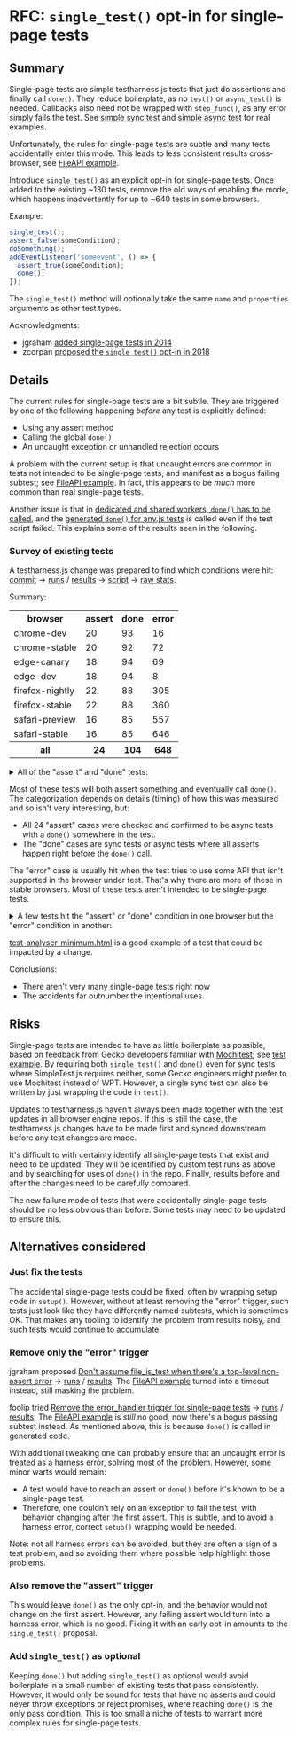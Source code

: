 # RFC: `single_test()` opt-in for single-page tests

## Summary

Single-page tests are simple testharness.js tests that just do assertions and finally call `done()`. They reduce boilerplate, as no `test()` or `async_test()` is needed. Callbacks also need not be wrapped with `step_func()`, as any error simply fails the test. See [simple sync test](https://github.com/web-platform-tests/wpt/blob/ded00e006a083cacc108e8a1e92963fe7b15de4e/mediacapture-streams/MediaDevices-SecureContext.html) and [simple async test](https://github.com/web-platform-tests/wpt/blob/87d9cd16b9b4992649dc2ea1ecb3261f163e9184/html/webappapis/timers/negative-setinterval.html) for real examples.

Unfortunately, the rules for single-page tests are subtle and many tests accidentally enter this mode. This leads to less consistent results cross-browser, see [FileAPI example](https://wpt.fyi/results/FileAPI/url/url-format.any.worker.html?run_id=312160003&run_id=306970005&run_id=321820002&run_id=319900004).

Introduce `single_test()` as an explicit opt-in for single-page tests. Once added to the existing ~130 tests, remove the old ways of enabling the mode, which happens inadvertently for up to ~640 tests in some browsers.

Example:
```js
single_test();
assert_false(someCondition);
doSomething();
addEventListener('someevent', () => {
  assert_true(someCondition);
  done();
});
```

The `single_test()` method will optionally take the same `name` and `properties` arguments as other test types.

Acknowledgments:
- jgraham [added single-page tests in 2014](https://github.com/w3c/testharness.js/pull/67)
- zcorpan [proposed the `single_test()` opt-in in 2018](https://github.com/web-platform-tests/wpt/pull/11364)

## Details

The current rules for single-page tests are a bit subtle. They are triggered by one of the following happening _before_ any test is explicitly defined:
- Using any assert method
- Calling the global `done()`
- An uncaught exception or unhandled rejection occurs

A problem with the current setup is that uncaught errors are common in tests not intended to be single-page tests, and manifest as a bogus failing subtest; see [FileAPI example](https://wpt.fyi/results/FileAPI/url/url-format.any.worker.html?run_id=312160003&run_id=306970005&run_id=321820002&run_id=319900004). In fact, this appears to be *much* more common than real single-page tests.

Another issue is that in [dedicated and shared workers, `done()` has to be called](https://web-platform-tests.org/writing-tests/testharness-api.html#determining-when-all-tests-are-complete), and the [generated `done()` for any.js tests](https://github.com/web-platform-tests/wpt/blob/b683b48465900b5585bf08ee4b6c25b219944333/tools/serve/serve.py#L292-L304) is called even if the test script failed. This explains some of the results seen in the following.

### Survey of existing tests

A testharness.js change was prepared to find which conditions were hit: [commit](https://github.com/web-platform-tests/wpt/commit/76dec5fd7efc0d681bea894aa39dbbd5eaff084b) &rarr; [runs](https://wpt.fyi/runs?sha=76dec5fd7efc0d681bea894aa39dbbd5eaff084b&max-count=10) / [results](https://wpt.fyi/results/?run_id=310440006&run_id=297430002&run_id=287730001&run_id=297450002&run_id=314200005&run_id=306940004&run_id=312100003&run_id=314200002) &rarr; [script](https://gist.github.com/foolip/b630c0432ed1a35f0758dd9d01b1fb1b) &rarr; [raw stats](https://gist.github.com/foolip/7fa72c00a3d355710ee58a6521682db6).

Summary:

<table>
  <tr>
    <th>browser
    <th>assert
    <th>done
    <th>error
  <tr>
    <td>chrome-dev
    <td>20
    <td>93
    <td>16
  <tr>
    <td>chrome-stable
    <td>20
    <td>92
    <td>72
  <tr>
    <td>edge-canary
    <td>18
    <td>94
    <td>69
  <tr>
    <td>edge-dev
    <td>18
    <td>94
    <td>8
  <tr>
    <td>firefox-nightly
    <td>22
    <td>88
    <td>305
  <tr>
    <td>firefox-stable
    <td>22
    <td>88
    <td>360
  <tr>
    <td>safari-preview
    <td>16
    <td>85
    <td>557
  <tr>
    <td>safari-stable
    <td>16
    <td>85
    <td>646
  <tr>
    <th>all
    <th>24
    <th>104
    <th>648
</table>

<details>
<summary>All of the "assert" and "done" tests:</summary>

```
assert /html/semantics/document-metadata/the-meta-element/pragma-directives/attr-meta-http-equiv-refresh/allow-scripts-flag-changing-1.html
assert /html/semantics/document-metadata/the-meta-element/pragma-directives/attr-meta-http-equiv-refresh/allow-scripts-flag-changing-2.html
assert /html/semantics/document-metadata/the-meta-element/pragma-directives/attr-meta-http-equiv-refresh/not-in-shadow-tree.html
assert /html/semantics/embedded-content/media-elements/ready-states/autoplay-with-slow-text-tracks.html
assert /html/semantics/embedded-content/the-iframe-element/srcdoc_change_hash.html
assert /html/semantics/embedded-content/the-img-element/update-src-complete.html
assert /html/webappapis/timers/negative-settimeout.html
assert /navigation-timing/nav2_test_navigation_type_backforward.html
assert /preload/download-resources.html
assert /preload/link-header-on-subresource.html
assert /preload/link-header-preload.html
assert /preload/link-header-preload-imagesrcset.html
assert /preload/link-header-preload-nonce.html
assert /preload/onerror-event.html
assert /preload/onload-event.html
assert /preload/preload-csp.sub.html
assert /preload/preload-default-csp.sub.html
assert /preload/preload-with-type.html
assert /preload/single-download-late-used-preload.html
assert /webaudio/the-audio-api/the-analysernode-interface/test-analyser-minimum.html
assert /webaudio/the-audio-api/the-analysernode-interface/test-analyser-output.html
assert /webaudio/the-audio-api/the-analysernode-interface/test-analyser-scale.html
assert /workers/constructors/SharedWorker/URLMismatchError.htm
assert /workers/shared-worker-name-via-options.html
done /content-security-policy/script-src/scripthash-default-src.sub.html
done /content-security-policy/style-src/stylehash-default-src.sub.html
done /css/css-lists/nested-list-with-list-style-type-none.html
done /css/css-shapes/shape-outside/shape-image/gradients/shape-outside-radial-gradient-001.html
done /css/css-shapes/shape-outside/shape-image/gradients/shape-outside-radial-gradient-002.html
done /css/css-shapes/shape-outside/shape-image/gradients/shape-outside-radial-gradient-003.html
done /css/css-shapes/shape-outside/shape-image/gradients/shape-outside-radial-gradient-004.html
done /css/css-shapes/spec-examples/shape-outside-010.html
done /css/css-shapes/spec-examples/shape-outside-011.html
done /css/css-shapes/spec-examples/shape-outside-012.html
done /css/css-shapes/spec-examples/shape-outside-013.html
done /css/css-shapes/spec-examples/shape-outside-014.html
done /css/css-shapes/spec-examples/shape-outside-015.html
done /css/css-shapes/spec-examples/shape-outside-016.html
done /css/css-shapes/spec-examples/shape-outside-017.html
done /css/css-shapes/spec-examples/shape-outside-018.html
done /css/css-shapes/spec-examples/shape-outside-019.html
done /custom-elements/parser/parser-fallsback-to-unknown-element.html
done /dom/nodes/Element-getElementsByTagName-change-document-HTMLNess.html
done /fetch/content-length/content-length.html
done /fetch/corb/script-js-mislabeled-as-html-nosniff.sub.html
done /fetch/corb/script-js-mislabeled-as-html.sub.html
done /fetch/corb/script-resource-with-nonsniffable-types.tentative.sub.html
done /fetch/corb/style-css-mislabeled-as-html-nosniff.sub.html
done /fetch/corb/style-css-mislabeled-as-html.sub.html
done /fetch/corb/style-css-with-json-parser-breaker.sub.html
done /fetch/corb/style-html-correctly-labeled.sub.html
done /fetch/images/canvas-remote-read-remote-image-redirect.html
done /FileAPI/url/multi-global-origin-serialization.sub.html
done /html/browsers/browsing-the-web/navigating-across-documents/source/navigate-child-function-parent.html
done /html/browsers/browsing-the-web/navigating-across-documents/source/navigate-child-src-about-blank.html
done /html/rendering/non-replaced-elements/flow-content-0/dialog-display.html
done /html/rendering/non-replaced-elements/margin-collapsing-quirks/multicol-quirks-mode.html
done /html/rendering/non-replaced-elements/margin-collapsing-quirks/multicol-standards-mode.html
done /html/rendering/non-replaced-elements/tables/table-vspace-hspace.html
done /html/rendering/non-replaced-elements/tables/table-vspace-hspace-s.html
done /html/rendering/non-replaced-elements/the-page/iframe-marginwidth-marginheight.html
done /html/semantics/document-metadata/the-meta-element/pragma-directives/attr-meta-http-equiv-refresh/allow-scripts-flag-changing-1.html
done /html/semantics/document-metadata/the-meta-element/pragma-directives/attr-meta-http-equiv-refresh/allow-scripts-flag-changing-2.html
done /html/semantics/document-metadata/the-meta-element/pragma-directives/attr-meta-http-equiv-refresh/dynamic-append.html
done /html/semantics/document-metadata/the-meta-element/pragma-directives/attr-meta-http-equiv-refresh/remove-from-document.html
done /html/semantics/embedded-content/the-iframe-element/move_iframe_in_dom_01.html
done /html/semantics/embedded-content/the-iframe-element/move_iframe_in_dom_02.html
done /html/semantics/embedded-content/the-iframe-element/move_iframe_in_dom_03.html
done /html/semantics/embedded-content/the-iframe-element/move_iframe_in_dom_04.html
done /html/semantics/embedded-content/the-img-element/data-url.html
done /html/semantics/embedded-content/the-img-element/srcset/avoid-reload-on-resize.html
done /html/semantics/embedded-content/the-img-element/update-src-complete.html
done /html/semantics/forms/autofocus/not-on-first-task.html
done /html/semantics/scripting-1/the-script-element/module/charset-02.html
done /html/semantics/scripting-1/the-script-element/module/error-and-slow-dependency.html
done /html/webappapis/scripting/processing-model-2/window-onerror-parse-error.html
done /html/webappapis/scripting/processing-model-2/window-onerror-runtime-error.html
done /html/webappapis/scripting/processing-model-2/window-onerror-runtime-error-throw.html
done /html/webappapis/timers/negative-setinterval.html
done /html/webappapis/timers/type-long-setinterval.html
done /html/webappapis/timers/type-long-settimeout.html
done /import-maps/imported/parsing-addresses.tentative.html
done /import-maps/imported/parsing-schema.tentative.html
done /import-maps/imported/parsing-scope-keys.tentative.html
done /import-maps/imported/parsing-specifier-keys.tentative.html
done /import-maps/imported/resolving-builtins.tentative.html
done /import-maps/imported/resolving-not-yet-implemented.tentative.html
done /import-maps/imported/resolving-scopes.tentative.html
done /import-maps/imported/resolving.tentative.html
done /infrastructure/browsers/firefox/prefs.html
done /infrastructure/testdriver/file_upload.sub.html
done /mediacapture-streams/MediaDevices-SecureContext.html
done /navigation-timing/nav2_test_document_open.html
done /navigation-timing/nav2_test_document_replaced.html
done /navigation-timing/nav2_test_navigate_within_document.html
done /navigation-timing/nav2_test_navigation_type_reload.html
done /navigation-timing/nav2_test_redirect_chain_xserver_partial_opt_in.html
done /navigation-timing/nav2_test_redirect_server.html
done /navigation-timing/nav2_test_redirect_xserver.html
done /server-timing/navigation_timing_idl.https.html
done /server-timing/resource_timing_idl.https.html
done /webaudio/the-audio-api/the-analysernode-interface/test-analyser-scale.html
done /WebCryptoAPI/derive_bits_keys/ecdh_bits.https.any.worker.html
done /WebCryptoAPI/derive_bits_keys/ecdh_keys.https.any.worker.html
done /WebCryptoAPI/derive_bits_keys/hkdf.https.any.worker.html?1001-2000
done /WebCryptoAPI/derive_bits_keys/hkdf.https.any.worker.html?1-1000
done /WebCryptoAPI/derive_bits_keys/hkdf.https.any.worker.html?2001-3000
done /WebCryptoAPI/derive_bits_keys/hkdf.https.any.worker.html?3001-last
done /WebCryptoAPI/derive_bits_keys/pbkdf2.https.any.worker.html?1001-2000
done /WebCryptoAPI/derive_bits_keys/pbkdf2.https.any.worker.html?1-1000
done /WebCryptoAPI/derive_bits_keys/pbkdf2.https.any.worker.html?2001-3000
done /WebCryptoAPI/derive_bits_keys/pbkdf2.https.any.worker.html?3001-4000
done /WebCryptoAPI/derive_bits_keys/pbkdf2.https.any.worker.html?4001-5000
done /WebCryptoAPI/derive_bits_keys/pbkdf2.https.any.worker.html?5001-6000
done /WebCryptoAPI/derive_bits_keys/pbkdf2.https.any.worker.html?6001-7000
done /WebCryptoAPI/derive_bits_keys/pbkdf2.https.any.worker.html?7001-8000
done /WebCryptoAPI/derive_bits_keys/pbkdf2.https.any.worker.html?8001-last
done /webmessaging/without-ports/020.html
done /webmessaging/without-ports/021.html
done /webmessaging/with-ports/020.html
done /webmessaging/with-ports/021.html
done /workers/constructors/SharedWorker/URLMismatchError.htm
done /workers/interfaces/WorkerGlobalScope/close/incoming-message.html
done /workers/interfaces/WorkerGlobalScope/close/setInterval.html
done /workers/interfaces/WorkerGlobalScope/close/setTimeout.html
done /workers/semantics/multiple-workers/004.html
done /workers/semantics/navigation/001.html
done /workers/shared-worker-name-via-options.html
```
</details>

Most of these tests will both assert something and eventually call `done()`. The categorization depends on details (timing) of how this was measured and so isn't very interesting, but:
- All 24 "assert" cases were checked and confirmed to be async tests with a `done()` somewhere in the test.
- The "done" cases are sync tests or async tests where all asserts happen right before the `done()` call.

The "error" case is usually hit when the test tries to use some API that isn't supported in the browser under test. That's why there are more of these in stable browsers. Most of these tests aren't intended to be single-page tests.

<details>
<summary>A few tests hit the "assert" or "done" condition in one browser but the "error" condition in another:</summary>

- [/css/css-shapes/spec-examples/shape-outside-018.html](https://wpt.fyi/results/css/css-shapes/spec-examples/shape-outside-018.html?run_id=310440006&run_id=297430002&run_id=287730001&run_id=297450002&run_id=314200005&run_id=306940004&run_id=312100003&run_id=314200002) ([master](https://wpt.fyi/results/css/css-shapes/spec-examples/shape-outside-018.html?run_id=297370001&run_id=319840011&run_id=314120012&run_id=306900006&run_id=291680008&run_id=287670008&run_id=275610007&run_id=319850011))
- [/navigation-timing/nav2_test_document_open.html](https://wpt.fyi/results/navigation-timing/nav2_test_document_open.html?run_id=310440006&run_id=297430002&run_id=287730001&run_id=297450002&run_id=314200005&run_id=306940004&run_id=312100003&run_id=314200002) ([master](https://wpt.fyi/results/navigation-timing/nav2_test_document_open.html?run_id=297370001&run_id=319840011&run_id=314120012&run_id=306900006&run_id=291680008&run_id=287670008&run_id=275610007&run_id=319850011))
- [/navigation-timing/nav2_test_navigate_within_document.html](https://wpt.fyi/results/navigation-timing/nav2_test_navigate_within_document.html?run_id=310440006&run_id=297430002&run_id=287730001&run_id=297450002&run_id=314200005&run_id=306940004&run_id=312100003&run_id=314200002) ([master](https://wpt.fyi/results/navigation-timing/nav2_test_navigate_within_document.html?run_id=297370001&run_id=319840011&run_id=314120012&run_id=306900006&run_id=291680008&run_id=287670008&run_id=275610007&run_id=319850011))
- [/navigation-timing/nav2_test_navigation_type_backforward.html](https://wpt.fyi/results/navigation-timing/nav2_test_navigation_type_backforward.html?run_id=310440006&run_id=297430002&run_id=287730001&run_id=297450002&run_id=314200005&run_id=306940004&run_id=312100003&run_id=314200002) ([master](https://wpt.fyi/results/navigation-timing/nav2_test_navigation_type_backforward.html?run_id=297370001&run_id=319840011&run_id=314120012&run_id=306900006&run_id=291680008&run_id=287670008&run_id=275610007&run_id=319850011))
- [/navigation-timing/nav2_test_navigation_type_reload.html](https://wpt.fyi/results/navigation-timing/nav2_test_navigation_type_reload.html?run_id=310440006&run_id=297430002&run_id=287730001&run_id=297450002&run_id=314200005&run_id=306940004&run_id=312100003&run_id=314200002) ([master](https://wpt.fyi/results/navigation-timing/nav2_test_navigation_type_reload.html?run_id=297370001&run_id=319840011&run_id=314120012&run_id=306900006&run_id=291680008&run_id=287670008&run_id=275610007&run_id=319850011))
- [/navigation-timing/nav2_test_redirect_chain_xserver_partial_opt_in.html](https://wpt.fyi/results/navigation-timing/nav2_test_redirect_chain_xserver_partial_opt_in.html?run_id=310440006&run_id=297430002&run_id=287730001&run_id=297450002&run_id=314200005&run_id=306940004&run_id=312100003&run_id=314200002) ([master](https://wpt.fyi/results/navigation-timing/nav2_test_redirect_chain_xserver_partial_opt_in.html?run_id=297370001&run_id=319840011&run_id=314120012&run_id=306900006&run_id=291680008&run_id=287670008&run_id=275610007&run_id=319850011))
- [/navigation-timing/nav2_test_redirect_server.html](https://wpt.fyi/results/navigation-timing/nav2_test_redirect_server.html?run_id=310440006&run_id=297430002&run_id=287730001&run_id=297450002&run_id=314200005&run_id=306940004&run_id=312100003&run_id=314200002) ([master](https://wpt.fyi/results/navigation-timing/nav2_test_redirect_server.html?run_id=297370001&run_id=319840011&run_id=314120012&run_id=306900006&run_id=291680008&run_id=287670008&run_id=275610007&run_id=319850011))
- [/navigation-timing/nav2_test_redirect_xserver.html](https://wpt.fyi/results/navigation-timing/nav2_test_redirect_xserver.html?run_id=310440006&run_id=297430002&run_id=287730001&run_id=297450002&run_id=314200005&run_id=306940004&run_id=312100003&run_id=314200002) ([master](https://wpt.fyi/results/navigation-timing/nav2_test_redirect_xserver.html?run_id=297370001&run_id=319840011&run_id=314120012&run_id=306900006&run_id=291680008&run_id=287670008&run_id=275610007&run_id=319850011))
- [/server-timing/navigation_timing_idl.https.html](https://wpt.fyi/results/server-timing/navigation_timing_idl.https.html?run_id=310440006&run_id=297430002&run_id=287730001&run_id=297450002&run_id=314200005&run_id=306940004&run_id=312100003&run_id=314200002) ([master](https://wpt.fyi/results/server-timing/navigation_timing_idl.https.html?run_id=297370001&run_id=319840011&run_id=314120012&run_id=306900006&run_id=291680008&run_id=287670008&run_id=275610007&run_id=319850011))
- [/webaudio/the-audio-api/the-analysernode-interface/test-analyser-minimum.html](https://wpt.fyi/results/webaudio/the-audio-api/the-analysernode-interface/test-analyser-minimum.html?run_id=310440006&run_id=297430002&run_id=287730001&run_id=297450002&run_id=314200005&run_id=306940004&run_id=312100003&run_id=314200002) ([master](https://wpt.fyi/results/webaudio/the-audio-api/the-analysernode-interface/test-analyser-minimum.html?run_id=297370001&run_id=319840011&run_id=314120012&run_id=306900006&run_id=291680008&run_id=287670008&run_id=275610007&run_id=319850011))
- [/webaudio/the-audio-api/the-analysernode-interface/test-analyser-output.html](https://wpt.fyi/results/webaudio/the-audio-api/the-analysernode-interface/test-analyser-output.html?run_id=310440006&run_id=297430002&run_id=287730001&run_id=297450002&run_id=314200005&run_id=306940004&run_id=312100003&run_id=314200002) ([master](https://wpt.fyi/results/webaudio/the-audio-api/the-analysernode-interface/test-analyser-output.html?run_id=297370001&run_id=319840011&run_id=314120012&run_id=306900006&run_id=291680008&run_id=287670008&run_id=275610007&run_id=319850011))
- [/webaudio/the-audio-api/the-analysernode-interface/test-analyser-scale.html](https://wpt.fyi/results/webaudio/the-audio-api/the-analysernode-interface/test-analyser-scale.html?run_id=310440006&run_id=297430002&run_id=287730001&run_id=297450002&run_id=314200005&run_id=306940004&run_id=312100003&run_id=314200002) ([master](https://wpt.fyi/results/webaudio/the-audio-api/the-analysernode-interface/test-analyser-scale.html?run_id=297370001&run_id=319840011&run_id=314120012&run_id=306900006&run_id=291680008&run_id=287670008&run_id=275610007&run_id=319850011))
- [/WebCryptoAPI/derive_bits_keys/ecdh_bits.https.any.worker.html](https://wpt.fyi/results/WebCryptoAPI/derive_bits_keys/ecdh_bits.https.any.worker.html?run_id=310440006&run_id=297430002&run_id=287730001&run_id=297450002&run_id=314200005&run_id=306940004&run_id=312100003&run_id=314200002) ([master](https://wpt.fyi/results/WebCryptoAPI/derive_bits_keys/ecdh_bits.https.any.worker.html?run_id=297370001&run_id=319840011&run_id=314120012&run_id=306900006&run_id=291680008&run_id=287670008&run_id=275610007&run_id=319850011))
- [/WebCryptoAPI/derive_bits_keys/ecdh_keys.https.any.worker.html](https://wpt.fyi/results/WebCryptoAPI/derive_bits_keys/ecdh_keys.https.any.worker.html?run_id=310440006&run_id=297430002&run_id=287730001&run_id=297450002&run_id=314200005&run_id=306940004&run_id=312100003&run_id=314200002) ([master](https://wpt.fyi/results/WebCryptoAPI/derive_bits_keys/ecdh_keys.https.any.worker.html?run_id=297370001&run_id=319840011&run_id=314120012&run_id=306900006&run_id=291680008&run_id=287670008&run_id=275610007&run_id=319850011))
- [/workers/constructors/SharedWorker/URLMismatchError.htm](https://wpt.fyi/results/workers/constructors/SharedWorker/URLMismatchError.htm?run_id=310440006&run_id=297430002&run_id=287730001&run_id=297450002&run_id=314200005&run_id=306940004&run_id=312100003&run_id=314200002) ([master](https://wpt.fyi/results/workers/constructors/SharedWorker/URLMismatchError.htm?run_id=297370001&run_id=319840011&run_id=314120012&run_id=306900006&run_id=291680008&run_id=287670008&run_id=275610007&run_id=319850011))
- [/workers/semantics/multiple-workers/004.html](https://wpt.fyi/results/workers/semantics/multiple-workers/004.html?run_id=310440006&run_id=297430002&run_id=287730001&run_id=297450002&run_id=314200005&run_id=306940004&run_id=312100003&run_id=314200002) ([master](https://wpt.fyi/results/workers/semantics/multiple-workers/004.html?run_id=297370001&run_id=319840011&run_id=314120012&run_id=306900006&run_id=291680008&run_id=287670008&run_id=275610007&run_id=319850011))
- [/workers/shared-worker-name-via-options.html](https://wpt.fyi/results/workers/shared-worker-name-via-options.html?run_id=310440006&run_id=297430002&run_id=287730001&run_id=297450002&run_id=314200005&run_id=306940004&run_id=312100003&run_id=314200002) ([master](https://wpt.fyi/results/workers/shared-worker-name-via-options.html?run_id=297370001&run_id=319840011&run_id=314120012&run_id=306900006&run_id=291680008&run_id=287670008&run_id=275610007&run_id=319850011))
</details>

[test-analyser-minimum.html](https://wpt.fyi/results/webaudio/the-audio-api/the-analysernode-interface/test-analyser-minimum.html?run_id=297370001&run_id=319840011&run_id=314120012&run_id=306900006&run_id=291680008&run_id=287670008&run_id=275610007&run_id=319850011) is a good example of a test that could be impacted by a change.

Conclusions:
- There aren't very many single-page tests right now
- The accidents far outnumber the intentional uses

## Risks

Single-page tests are intended to have as little boilerplate as possible, based on feedback from Gecko developers familiar with [Mochitest](https://developer.mozilla.org/en-US/docs/Mozilla/Projects/Mochitest); see [test example](https://github.com/mozilla/gecko-dev/blob/01c6764830acaabafeec509f5512f8ef564d6964/dom/tests/mochitest/bugs/test_protochains.html). By requiring both `single_test()` and `done()` even for sync tests where SimpleTest.js requires neither, some Gecko engineers might prefer to use Mochitest instead of WPT. However, a single sync test can also be written by just wrapping the code in `test()`. 

Updates to testharness.js haven't always been made together with the test updates in all browser engine repos. If this is still the case, the testharness.js changes have to be made first and synced downstream before any test changes are made.

It's difficult to with certainty identify all single-page tests that exist and need to be updated. They will be identified by custom test runs as above and by searching for uses of `done()` in the repo. Finally, results before and after the changes need to be carefully compared.

The new failure mode of tests that were accidentally single-page tests should be no less obvious than before. Some tests may need to be updated to ensure this.

## Alternatives considered

### Just fix the tests

The accidental single-page tests could be fixed, often by wrapping setup code in `setup()`. However, without at least removing the "error" trigger, such tests just look like they have differently named subtests, which is sometimes OK. That makes any tooling to identify the problem from results noisy, and such tests would continue to accumulate.

### Remove only the "error" trigger

jgraham proposed [Don't assume file_is_test when there's a top-level non-assert error](https://github.com/web-platform-tests/wpt/pull/11024) &rarr; [runs](https://wpt.fyi/runs?sha=6137405db45618d2304e645bb26893490bb20a84&max-count=10) / [results](https://wpt.fyi/results/?run_id=318150001&run_id=303190007&run_id=318140006). The [FileAPI example](https://wpt.fyi/results/FileAPI/url/url-format.any.worker.html?run_id=318150001&run_id=303190007&run_id=318140006) turned into a timeout instead, still masking the problem.

foolip tried [Remove the error_handler trigger for single-page tests](https://github.com/web-platform-tests/wpt/commit/9cfe47650fd86a039effe162ab9ea039d329dbb3) &rarr; [runs](https://wpt.fyi/runs?sha=9cfe47650fd86a039effe162ab9ea039d329dbb3&max-count=10) / [results](https://wpt.fyi/results/?run_id=319960008&run_id=316100006&run_id=318120011). The [FileAPI example](https://wpt.fyi/results/FileAPI/url/url-format.any.worker.html?run_id=319960008&run_id=316100006&run_id=318120011) is _still_ no good, now there's a bogus passing subtest instead. As mentioned above, this is because `done()` is called in generated code.

With additional tweaking one can probably ensure that an uncaught error is treated as a harness error, solving most of the problem. However, some minor warts would remain:
- A test would have to reach an assert or `done()` before it's known to be a single-page test.
- Therefore, one couldn't rely on an exception to fail the test, with behavior changing after the first assert. This is subtle, and to avoid a harness error, correct `setup()` wrapping would be needed.

Note: not all harness errors can be avoided, but they are often a sign of a test problem, and so avoiding them where possible help highlight those problems.

### Also remove the "assert" trigger

This would leave `done()` as the only opt-in, and the behavior would not change on the first assert. However, any failing assert would turn into a harness error, which is no good. Fixing it with an early opt-in amounts to the `single_test()` proposal.

### Add `single_test()` as optional

Keeping `done()` but adding `single_test()` as optional would avoid boilerplate in a small number of existing tests that pass consistently. However, it would only be sound for tests that have no asserts and could never throw exceptions or reject promises, where reaching `done()` is the only pass condition. This is too small a niche of tests to warrant more complex rules for single-page tests.
